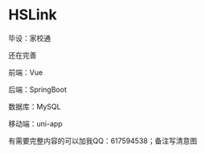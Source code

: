 # HSLink
毕设：家校通


还在完善


前端：Vue

后端：SpringBoot

数据库：MySQL

移动端：uni-app

有需要完整内容的可以加我QQ：617594538；备注写清意图

